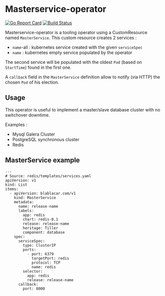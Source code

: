 # Masterservice-operator

[![Go Report Card](https://goreportcard.com/badge/github.com/Junonogis/masterservice-operator)](https://goreportcard.com/report/github.com/Junonogis/masterservice-operator)
[![Build Status](https://travis-ci.org/Junonogis/masterservice-operator.svg?branch=master)](https://travis-ci.org/Junonogis/masterservice-operator)

Masterservice-operator is a tooling operator using a CustomResource named `MasterService`. This custom resource creates 2 services :
  * `name`-all : kubernetes service created with the given `serviceSpec`
  * `name` : kubernetes empty service populated by the operator

The second service will be populated with the oldest `Pod` (based on `StartTime`) found in the first one.

A `callback` field in the `MasterService` definition allow to notify (via HTTP) the chosen `Pod` of his election.

## Usage

This operator is useful to implement a master/slave database cluster with no switchover downtime.

Examples :
  * Mysql Galera Cluster
  * PostgreSQL synchronous cluster
  * Redis

## MasterService example

```
---
# Source: redis/templates/services.yaml
apiVersion: v1
kind: List
items:
  - apiVersion: blablacar.com/v1
    kind: MasterService
    metadata:
      name: release-name
      labels:
        app: redis
        chart: redis-0.1
        release: release-name
        heritage: Tiller
        component: database
    spec:
      serviceSpec:
        type: ClusterIP
        ports:
          - port: 6379
            targetPort: redis
            protocol: TCP
            name: redis
        selector:
          app: redis
          release: release-name
      callback:
        port: 8000
```